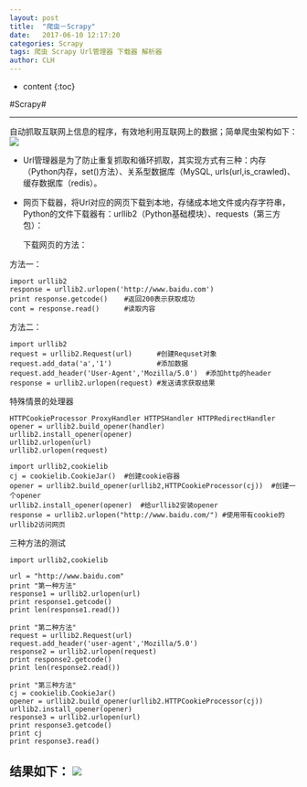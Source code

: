 ```yaml
---
layout: post
title:  "爬虫－Scrapy"
date:   2017-06-10 12:17:20 
categories: Scrapy
tags: 爬虫 Scrapy Url管理器 下载器 解析器
author: CLH
---
```


* content
{:toc}

#Scrapy#

----------

自动抓取互联网上信息的程序，有效地利用互联网上的数据；简单爬虫架构如下：
![](http://i.imgur.com/mLL3ZiG.jpg)


- Url管理器是为了防止重复抓取和循环抓取，其实现方式有三种：内存（Python内存，set()方法）、关系型数据库（MySQL, urls(url,is_crawled)、缓存数据库（redis）。
- 网页下载器，将Url对应的网页下载到本地，存储成本地文件或内存字符串，Python的文件下载器有：urllib2（Python基础模块）、requests（第三方包）：

	下载网页的方法：
	
方法一：

    import urllib2
    response = urllib2.urlopen('http://www.baidu.com')
    print response.getcode() 	#返回200表示获取成功
	cont = response.read()		#读取内容

方法二：

	import urllib2
	request = urllib2.Request(url)		#创建Requset对象
	request.add_data('a','1')			#添加数据
	request.add_header('User-Agent','Mozilla/5.0')	#添加http的header
	response = urllib2.urlopen(request)	#发送请求获取结果

特殊情景的处理器

	HTTPCookieProcessor ProxyHandler HTTPSHandler HTTPRedirectHandler
	opener = urllib2.build_opener(handler)
	urllib2.install_opener(opener)
	urllib2.urlopen(url)
	urllib2.urlopen(request)

	import urllib2,cookielib
	cj = cookielib.CookieJar()	#创建cookie容器
	opener = urllib2.build_opener(urllib2,HTTPCookieProcessor(cj))	#创建一个opener
	urllib2.install_opener(opener)	#给urllib2安装opener
	response = urllib2.urlopen("http://www.baidu.com/")	#使用带有cookie的urllib2访问网页

三种方法的测试

    import urllib2,cookielib
    
    url = "http://www.baidu.com"
    print "第一种方法"
    response1 = urllib2.urlopen(url)
    print response1.getcode()
    print len(response1.read())
    
    print "第二种方法"
    request = urllib2.Request(url)
    request.add_header('user-agent','Mozilla/5.0')
    response2 = urllib2.urlopen(request)
    print response2.getcode()
    print len(response2.read())
    
    print "第三种方法"
    cj = cookielib.CookieJar()
    opener = urllib2.build_opener(urllib2.HTTPCookieProcessor(cj))
    urllib2.install_opener(opener)
    response3 = urllib2.urlopen(url)
    print response3.getcode()
    print cj
    print response3.read()

结果如下：
![](http://i.imgur.com/YikSBQG.jpg)
----------
